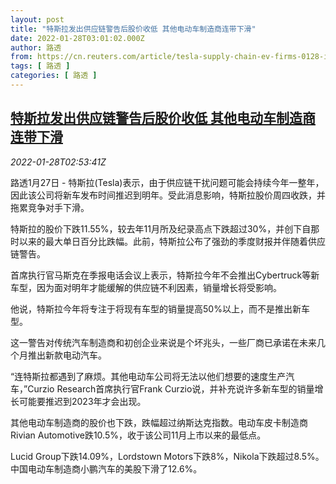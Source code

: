 ```yaml
---
layout: post
title: "特斯拉发出供应链警告后股价收低 其他电动车制造商连带下滑"
date: 2022-01-28T03:01:02.000Z
author: 路透
from: https://cn.reuters.com/article/tesla-supply-chain-ev-firms-0128-idCNKBS2K207F
tags: [ 路透 ]
categories: [ 路透 ]
---
```

<!--1643338862000-->
[特斯拉发出供应链警告后股价收低 其他电动车制造商连带下滑](https://cn.reuters.com/article/tesla-supply-chain-ev-firms-0128-idCNKBS2K207F)
------

<div>
<div><i>2022-01-28T02:53:41Z</i></div><p>路透1月27日 - 特斯拉(Tesla)表示，由于供应链干扰问题可能会持续今年一整年，因此该公司将新车发布时间推迟到明年。受此消息影响，特斯拉股价周四收跌，并拖累竞争对手下滑。</p><p>特斯拉的股价下跌11.55%，较去年11月所及纪录高点下跌超过30%，并创下自那时以来的最大单日百分比跌幅。此前，特斯拉公布了强劲的季度财报并伴随着供应链警告。</p><p>首席执行官马斯克在季报电话会议上表示，特斯拉今年不会推出Cybertruck等新车型，因为面对明年才能缓解的供应链不利因素，销量增长将受影响。</p><p>他说，特斯拉今年将专注于将现有车型的销量提高50%以上，而不是推出新车型。</p><p>这一警告对传统汽车制造商和初创企业来说是个坏兆头，一些厂商已承诺在未来几个月推出新款电动汽车。</p><p>“连特斯拉都遇到了麻烦。其他电动车公司将无法以他们想要的速度生产汽车，”Curzio Research首席执行官Frank Curzio说，并补充说许多新车型的销量增长可能要推迟到2023年才会出现。</p><p>其他电动车制造商的股价也下跌，跌幅超过纳斯达克指数。电动车皮卡制造商Rivian Automotive跌10.5%，收于该公司11月上市以来的最低点。</p><p>Lucid Group下跌14.09%，Lordstown Motors下跌8%，Nikola下跌超过8.5%。中国电动车制造商小鹏汽车的美股下滑了12.6%。 </p>
</div>
